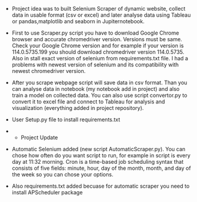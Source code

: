 - Project idea was to built Selenium Scraper of dynamic website, collect data in usable format (csv or excel) and later analyse data using Tableau or pandas,matplotlib and seaborn in Jupiternotebook.

- First to use Scraper.py script you have to download Google Chrome browser and accurate chromedriver version. Versions must be same. Check your Google Chrome version and for example if your version is 114.0.5735.199 you should download chromedriver version 114.0.5735. Also in stall exact version of selenium from requirements.txt file. I had a problems with newest version of selenium and its compatibility with newest chromedriver version. 

- After you scrape webpage script will save data in csv format. Than you can analyse data in notebook (my notebook add in project) and also train a model on collected data. You can also use script convertor.py to convert it to excel file and connect to Tableau for analysis and visualization (everything added in project repository). 

- User Setup.py file to install requirements.txt

- - Project Update

- Automatic Selenium added (new script AutomaticScraper.py). You can chose how often do you want script to run, for example in script is every day at 11:32 morning. Cron is a time-based job scheduling syntax that consists of five fields: minute, hour, day of the month, month, and day of the week so you can chose your options.

- Also requirements.txt added becuase for automatic scraper you need to install APScheduler package  